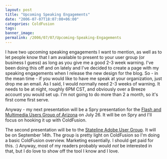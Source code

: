 ```yaml
---
layout: post
title: "Upcoming Speaking Engagements"
date: "2006-07-07T18:07:00+06:00"
categories: ColdFusion 
tags: 
banner_image: 
permalink: /2006/07/07/Upcoming-Speaking-Engagements
---
```


I have two upcoming speaking engagements I want to mention, as well as to let people know that I am available to present to your user group (or business I guess) as long as you give me a good 2-3 week warning. I've been doing this off and on lately and I've decided to create a page with my speaking engagements when I release the new design for the blog. So - in the mean time - if you would like to have me speak at your organization, just drop me an email. As I said, I would normally need 2-3 weeks of warning. It needs to be at night, roughly 6PM CST, and obviously over a Breeze account you would set up. I'm not going to do more than 2 a month, so it's first come first serve. 

Anyway - my next presentation will be a Spry presentation for the <a href="http://www.gotoandstop.org/meetings.htm">Flash and Multimedia Users Group of Arizona</a> on July 26. It will be on Spry and I'll focus on hooking it up with ColdFusion.

The second presentation will be to the <a href="http://www.statelinemmug.com/">Stateline Adobe User Group</a>. It will be on September 14th. The group is pretty light on ColdFusion so I'm doing a basic ColdFusion overview. Marketing essentially. I should get paid for this. :) Anyway, most of my readers probably would <i>not</i> be interested in that, but I do love to show off the tool I know and I love.
